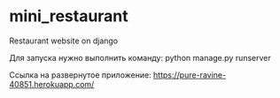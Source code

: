 # mini_restaurant
Restaurant website on django

Для запуска нужно выполнить команду: python manage.py runserver

Ссылка на развернутое приложение: https://pure-ravine-40851.herokuapp.com/